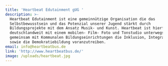 ```yaml
---
title: 'Heartbeat Edutainment gUG '
description: >-
  Heartbeat Edutainment ist eine gemeinnützige Organisation die das
  Selbstbewusstsein und das Potenzial unserer Jugend stärkt durch
  Bildungsprojekte mit dem Ansatz Musik- und Kunst. Heartbeat ist hierfür
  deutschlandweit mit einem mobilen- Film- Foto und Tonstudio unterwegs um
  gemeinsam mit Kommunalen Bildungseinrichtungen die Inklusion, Integration
  sowie die Demokratiebildung voranzutreiben.
email: info@heartbeatbus.de
link: 'http://www.heartbeatbus.de/'
image: /uploads/heartbeat.jpg
---
```



